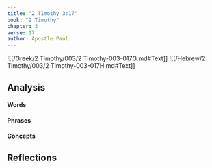 ```yaml
---
title: "2 Timothy 3:17"
book: "2 Timothy"
chapter: 3
verse: 17
author: Apostle Paul
---
```

![[/Greek/2 Timothy/003/2 Timothy-003-017G.md#Text]]
![[/Hebrew/2 Timothy/003/2 Timothy-003-017H.md#Text]]

## Analysis

#### Words

#### Phrases

#### Concepts

## Reflections
